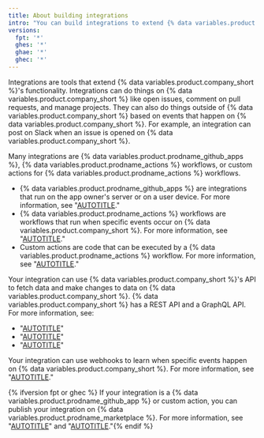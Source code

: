 ```yaml
---
title: About building integrations
intro: "You can build integrations to extend {% data variables.product.company_short %}'s functionality."
versions:
  fpt: '*'
  ghes: '*'
  ghae: '*'
  ghec: '*'
---
```


Integrations are tools that extend {% data variables.product.company_short %}'s functionality. Integrations can do things on {% data variables.product.company_short %} like open issues, comment on pull requests, and manage projects. They can also do things outside of {% data variables.product.company_short %} based on events that happen on {% data variables.product.company_short %}. For example, an integration can post on Slack when an issue is opened on {% data variables.product.company_short %}.

Many integrations are {% data variables.product.prodname_github_apps %}, {% data variables.product.prodname_actions %} workflows, or custom actions for {% data variables.product.prodname_actions %} workflows.

- {% data variables.product.prodname_github_apps %} are integrations that run on the app owner's server or on a user device. For more information, see "[AUTOTITLE](/apps/creating-github-apps/about-creating-github-apps/about-creating-github-apps)."
- {% data variables.product.prodname_actions %} workflows are workflows that run when specific events occur on {% data variables.product.company_short %}. For more information, see "[AUTOTITLE](/actions/learn-github-actions/understanding-github-actions)."
- Custom actions are code that can be executed by a {% data variables.product.prodname_actions %} workflow. For more information, see "[AUTOTITLE](/actions/creating-actions/about-custom-actions)."

Your integration can use {% data variables.product.company_short %}'s API to fetch data and make changes to data on {% data variables.product.company_short %}. {% data variables.product.company_short %} has a REST API and a GraphQL API. For more information, see:

- "[AUTOTITLE](/rest/overview/about-githubs-apis)"
- "[AUTOTITLE](/rest)"
- "[AUTOTITLE](/graphql)"

Your integration can use webhooks to learn when specific events happen on {% data variables.product.company_short %}. For more information, see "[AUTOTITLE](/webhooks-and-events/webhooks/about-webhooks)."

{% ifversion fpt or ghec %} If your integration is a {% data variables.product.prodname_github_app %} or custom action, you can publish your integration on {% data variables.product.prodname_marketplace %}. For more information, see "[AUTOTITLE](/apps/publishing-apps-to-github-marketplace/github-marketplace-overview/about-github-marketplace)" and "[AUTOTITLE](/actions/creating-actions/publishing-actions-in-github-marketplace)."{% endif %}

